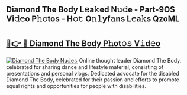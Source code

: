 ## Diamond The Body L𝚎a𝚔ed N𝚞𝚍e - Part-9OS Vi𝚍𝚎o P𝚑𝚘tos - H𝚘𝚝 O𝚗𝚕yf𝚊ns L𝚎a𝚔s QzoML

# <h2><a href="http://kf15ms.oniu.top/?m=Diamond+The+Body">🔗👉 🔴 Diamond The Body P𝚑ot𝚘𝚜 V𝚒d𝚎o</a></h2>

[![Diamond The Body Nu𝚍e𝚜](https://i.imgur.com/0qMVB7G.gif)](http://kf15ms.oniu.top/?m=Diamond+The+Body)
Online thought leader Diamond The Body, celebrated for sharing dance and lifestyle material, consisting of presentations and personal vlogs. Dedicated advocate for the disabled Diamond The Body, celebrated for their passion and efforts to promote equal rights and opportunities for people with disabilities.  
